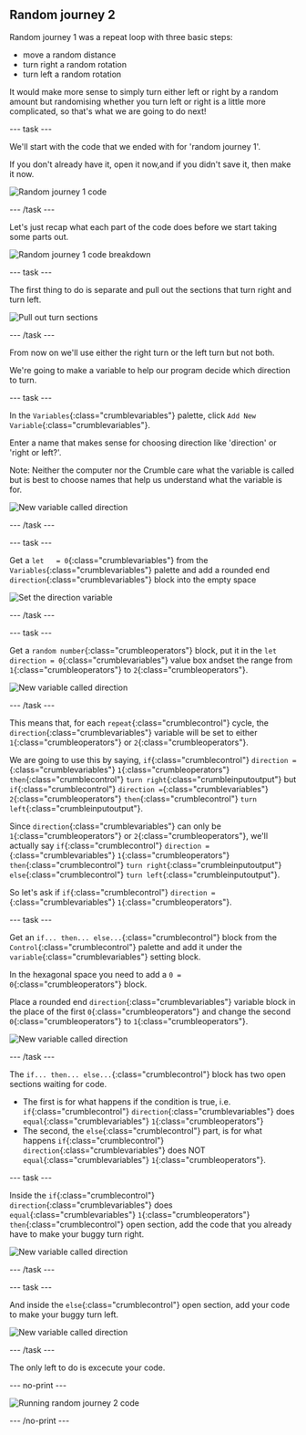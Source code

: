 ## Random journey 2

Random journey 1 was a repeat loop with three basic steps:
+ move a random distance
+ turn right a random rotation
+ turn left a random rotation

It would make more sense to simply turn either left or right by a random amount but randomising whether you turn left or right is a little more complicated, so that's what we are going to do next!

--- task ---

We'll start with the code that we ended with for 'random journey 1'.

If you don't already have it, open it now,and if you didn't save it, then make it now.

![Random journey 1 code](images/randomJourney1_codeStep10.png)

--- /task ---

Let's just recap what each part of the code does before we start taking some parts out.

![Random journey 1 code breakdown](images/randomJourney2_codeBreakdown.png)

--- task ---

The first thing to do is separate and pull out the sections that turn right and turn left.

![Pull out turn sections](images/randomJourney2_codeStep1.png)

--- /task ---

From now on we'll use either the right turn or the left turn but not both.

We're going to make a variable to help our program decide which direction to turn.

--- task ---

In the `Variables`{:class="crumblevariables"} palette, click `Add New Variable`{:class="crumblevariables"}.

Enter a name that makes sense for choosing direction like 'direction' or 'right or left?'.

Note: Neither the computer nor the Crumble care what the variable is called but is best to choose names that help us understand what the variable is for.

![New variable called direction](images/randomJourney2_codeStep2.png)

--- /task ---

--- task ---

Get a `let   = 0`{:class="crumblevariables"} from the `Variables`{:class="crumblevariables"} palette and add a rounded end `direction`{:class="crumblevariables"} block into the empty space

![Set the direction variable](images/randomJourney2_codeStep3.png)

--- /task ---

--- task ---

Get a `random number`{:class="crumbleoperators"} block, put it in the `let direction = 0`{:class="crumblevariables"} value box andset the range from `1`{:class="crumbleoperators"} to `2`{:class="crumbleoperators"}.

![New variable called direction](images/randomJourney2_codeStep4.png)

--- /task ---

This means that, for each `repeat`{:class="crumblecontrol"} cycle, the `direction`{:class="crumblevariables"} variable will be set to either `1`{:class="crumbleoperators"} or `2`{:class="crumbleoperators"}.

We are going to use this by saying, `if`{:class="crumblecontrol"} `direction =`{:class="crumblevariables"} `1`{:class="crumbleoperators"} `then`{:class="crumblecontrol"} `turn right`{:class="crumbleinputoutput"} but `if`{:class="crumblecontrol"} `direction =`{:class="crumblevariables"} `2`{:class="crumbleoperators"} `then`{:class="crumblecontrol"} `turn left`{:class="crumbleinputoutput"}.

Since `direction`{:class="crumblevariables"} can only be `1`{:class="crumbleoperators"} or `2`{:class="crumbleoperators"}, we'll actually say `if`{:class="crumblecontrol"} `direction =`{:class="crumblevariables"} `1`{:class="crumbleoperators"} `then`{:class="crumblecontrol"} `turn right`{:class="crumbleinputoutput"} `else`{:class="crumblecontrol"} `turn left`{:class="crumbleinputoutput"}.

So let's ask if `if`{:class="crumblecontrol"} `direction =`{:class="crumblevariables"} `1`{:class="crumbleoperators"}.

--- task ---

Get an `if... then... else...`{:class="crumblecontrol"} block from the `Control`{:class="crumblecontrol"} palette and add it under the `variable`{:class="crumblevariables"} setting block.

In the hexagonal space you need to add a `0 = 0`{:class="crumbleoperators"} block.

Place a rounded end `direction`{:class="crumblevariables"} variable block in the place of the first `0`{:class="crumbleoperators"} and change the second `0`{:class="crumbleoperators"} to `1`{:class="crumbleoperators"}.

![New variable called direction](images/randomJourney2_codeStep5.png)

--- /task ---

The `if... then... else...`{:class="crumblecontrol"} block has two open sections waiting for code. 
+ The first is for what happens if the condition is true, i.e. `if`{:class="crumblecontrol"} `direction`{:class="crumblevariables"} does `equal`{:class="crumblevariables"} `1`{:class="crumbleoperators"}
+ The second, the `else`{:class="crumblecontrol"} part, is for what happens `if`{:class="crumblecontrol"} `direction`{:class="crumblevariables"} does NOT `equal`{:class="crumblevariables"} `1`{:class="crumbleoperators"}.

--- task ---

Inside the `if`{:class="crumblecontrol"} `direction`{:class="crumblevariables"} does `equal`{:class="crumblevariables"} `1`{:class="crumbleoperators"} `then`{:class="crumblecontrol"} open section, add the code that you already have to make your buggy turn right.

![New variable called direction](images/randomJourney2_codeStep6.png)

--- /task ---

--- task ---

And inside the `else`{:class="crumblecontrol"} open section, add your code to make your buggy turn left.

![New variable called direction](images/randomJourney2_codeStep7.png)

--- /task ---

The only left to do is excecute your code.

--- no-print ---

![Running random journey 2 code](images/randomJourney2_finalRun.gif)

--- /no-print ---
